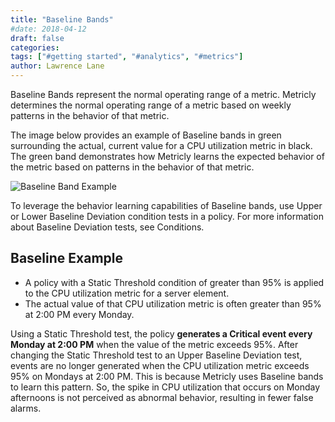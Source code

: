 ```yaml
---
title: "Baseline Bands"
#date: 2018-04-12
draft: false
categories:
tags: ["#getting started", "#analytics", "#metrics"]
author: Lawrence Lane
---
```

Baseline Bands represent the normal operating range of a metric. Metricly determines the normal operating range of a metric based on weekly patterns in the behavior of that metric.

The image below provides an example of Baseline bands in green surrounding the actual, current value for a CPU utilization metric in black. The green band demonstrates how Metricly learns the expected behavior of the metric based on patterns in the behavior of that metric.

![Baseline Band Example](/images/baseline-bands/baseline-band-example.png)

To leverage the behavior learning capabilities of Baseline bands, use Upper or Lower Baseline Deviation condition tests in a policy. For more information about Baseline Deviation tests, see Conditions.

##  Baseline Example

- A policy with a Static Threshold condition of greater than 95% is applied to the CPU utilization metric for a server element.
- The actual value of that CPU utilization metric is often greater than 95% at 2:00 PM every Monday.

Using a Static Threshold test, the policy **generates a Critical event every Monday at 2:00 PM** when the value of the metric exceeds 95%. After changing the Static Threshold test to an Upper Baseline Deviation test, events are no longer generated when the CPU utilization metric exceeds 95% on Mondays at 2:00 PM. This is because Metricly uses Baseline bands to learn this pattern. So, the spike in CPU utilization that occurs on Monday afternoons is not perceived as abnormal behavior, resulting in fewer false alarms.
